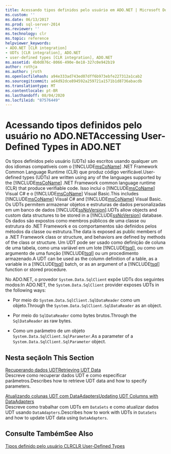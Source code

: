 ```yaml
---
title: Acessando tipos definidos pelo usuário em ADO.NET | Microsoft Docs
ms.custom: ''
ms.date: 06/13/2017
ms.prod: sql-server-2014
ms.reviewer: ''
ms.technology: clr
ms.topic: reference
helpviewer_keywords:
- ADO.NET [CLR integration]
- UDTs [CLR integration], ADO.NET
- user-defined types [CLR integration], ADO.NET
ms.assetid: 4b0d876c-8066-490e-8e18-327c0e942b19
author: rothja
ms.author: jroth
ms.openlocfilehash: a94e333ad743ed07dff6b973ebfe227312a1cab2
ms.sourcegitcommit: ad4d92dce894592a259721a1571b1d8736abacdb
ms.translationtype: MT
ms.contentlocale: pt-BR
ms.lasthandoff: 08/04/2020
ms.locfileid: "87576449"
---
```

# <a name="accessing-user-defined-types-in-adonet"></a><span data-ttu-id="65c0f-102">Acessando tipos definidos pelo usuário no ADO.NET</span><span class="sxs-lookup"><span data-stu-id="65c0f-102">Accessing User-Defined Types in ADO.NET</span></span>
  <span data-ttu-id="65c0f-103">Os tipos definidos pelo usuário (UDTs) são escritos usando qualquer um dos idiomas compatíveis com o [!INCLUDE[msCoName](../../includes/msconame-md.md)] .NET Framework Common Language Runtime (CLR) que produz código verificável.</span><span class="sxs-lookup"><span data-stu-id="65c0f-103">User-defined types (UDTs) are written using any of the languages supported by the [!INCLUDE[msCoName](../../includes/msconame-md.md)] .NET Framework common language runtime (CLR) that produce verifiable code.</span></span> <span data-ttu-id="65c0f-104">Isso inclui o [!INCLUDE[msCoName](../../includes/msconame-md.md)] Visual C# e o [!INCLUDE[msCoName](../../includes/msconame-md.md)] Visual Basic.</span><span class="sxs-lookup"><span data-stu-id="65c0f-104">This includes [!INCLUDE[msCoName](../../includes/msconame-md.md)] Visual C# and [!INCLUDE[msCoName](../../includes/msconame-md.md)] Visual Basic.</span></span> <span data-ttu-id="65c0f-105">Os UDTs permitem armazenar objetos e estruturas de dados personalizadas em um banco de dados [!INCLUDE[ssNoVersion](../../includes/ssnoversion-md.md)].</span><span class="sxs-lookup"><span data-stu-id="65c0f-105">UDTs allow objects and custom data structures to be stored in a [!INCLUDE[ssNoVersion](../../includes/ssnoversion-md.md)] database.</span></span> <span data-ttu-id="65c0f-106">Os dados são expostos como membros públicos de uma classe ou estrutura do .NET Framework e os comportamentos são definidos pelos métodos da classe ou estrutura.</span><span class="sxs-lookup"><span data-stu-id="65c0f-106">The data is exposed as public members of a .NET Framework class or structure, and behaviors are defined by methods of the class or structure.</span></span> <span data-ttu-id="65c0f-107">Um UDT pode ser usado como definição de coluna de uma tabela, como uma variável em um lote [!INCLUDE[tsql](../../includes/tsql-md.md)], ou como um argumento de uma função [!INCLUDE[tsql](../../includes/tsql-md.md)] ou um procedimento armazenado.</span><span class="sxs-lookup"><span data-stu-id="65c0f-107">A UDT can be used as the column definition of a table, as a variable in a [!INCLUDE[tsql](../../includes/tsql-md.md)] batch, or as an argument of a [!INCLUDE[tsql](../../includes/tsql-md.md)] function or stored procedure.</span></span>  
  
 <span data-ttu-id="65c0f-108">No ADO.NET, o provedor `System.Data.SqlClient` expõe UDTs dos seguintes modos:</span><span class="sxs-lookup"><span data-stu-id="65c0f-108">In ADO.NET, the `System.Data.SqlClient` provider exposes UDTs in the following ways:</span></span>  
  
-   <span data-ttu-id="65c0f-109">Por meio do `System.Data.SqlClient.SqlDataReader` como um objeto.</span><span class="sxs-lookup"><span data-stu-id="65c0f-109">Through the `System.Data.SqlClient.SqlDataReader` as an object.</span></span>  
  
-   <span data-ttu-id="65c0f-110">Por meio do `SqlDataReader` como bytes brutos.</span><span class="sxs-lookup"><span data-stu-id="65c0f-110">Through the `SqlDataReader` as raw bytes.</span></span>  
  
-   <span data-ttu-id="65c0f-111">Como um parâmetro de um objeto `System.Data.SqlClient.SqlParameter`.</span><span class="sxs-lookup"><span data-stu-id="65c0f-111">As a parameter of a `System.Data.SqlClient.SqlParameter` object.</span></span>  
  
## <a name="in-this-section"></a><span data-ttu-id="65c0f-112">Nesta seção</span><span class="sxs-lookup"><span data-stu-id="65c0f-112">In This Section</span></span>  
 [<span data-ttu-id="65c0f-113">Recuperando dados UDT</span><span class="sxs-lookup"><span data-stu-id="65c0f-113">Retrieving UDT Data</span></span>](accessing-user-defined-types-retrieving-udt-data.md)  
 <span data-ttu-id="65c0f-114">Descreve como recuperar dados UDT e como especificar parâmetros.</span><span class="sxs-lookup"><span data-stu-id="65c0f-114">Describes how to retrieve UDT data and how to specify parameters.</span></span>  
  
 [<span data-ttu-id="65c0f-115">Atualizando colunas UDT com DataAdapters</span><span class="sxs-lookup"><span data-stu-id="65c0f-115">Updating UDT Columns with DataAdapters</span></span>](accessing-user-defined-types-updating-udt-columns-with-dataadapters.md)  
 <span data-ttu-id="65c0f-116">Descreve como trabalhar com UDTs em `DataSets` e como atualizar dados UDT usando `DataAdapters`.</span><span class="sxs-lookup"><span data-stu-id="65c0f-116">Describes how to work with UDTs in `DataSets` and how to update UDT data using `DataAdapters`.</span></span>  
  
## <a name="see-also"></a><span data-ttu-id="65c0f-117">Consulte Também</span><span class="sxs-lookup"><span data-stu-id="65c0f-117">See Also</span></span>  
 [<span data-ttu-id="65c0f-118">Tipos definido pelo usuário CLR</span><span class="sxs-lookup"><span data-stu-id="65c0f-118">CLR User-Defined Types</span></span>](clr-user-defined-types.md)  
  
  
